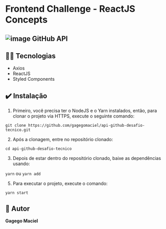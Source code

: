 
# Frontend Challenge - ReactJS Concepts

## ![image](https://user-images.githubusercontent.com/21963291/85338764-45ba2d00-b4b9-11ea-921a-d15eb692b2ea.png) GitHub API

## :woman_technologist: Tecnologias 

- Axios
- ReactJS
- Styled Components

## :heavy_check_mark: Instalação

1. Primeiro, você precisa ter o NodeJS e o Yarn instalados, então, para clonar o projeto via HTTPS, execute o seguinte comando:

`git clone https://github.com/gagegomaciel/api-github-desafio-tecnico.git`

2. Após a clonagem, entre no repositório clonado:

`cd api-github-desafio-tecnico`

3. Depois de estar dentro do repositório clonado, baixe as dependências usando:

`yarn` ou `yarn add`

5. Para executar o projeto, execute o comando:

`yarn start`

## :pencil: Autor

**Gagego Maciel**
